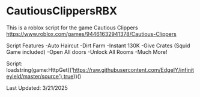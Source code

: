 # CautiousClippersRBX
This is a roblox script for the game Cautious Clippers
https://www.roblox.com/games/94461632941378/Cautious-Clippers

Script Features
-Auto Haircut
-Dirt Farm
-Instant 130K
-Give Crates (Squid Game included)
-Open All doors
-Unlock All Rooms
-Much More!

Script: loadstring(game:HttpGet(('https://raw.githubusercontent.com/EdgeIY/infiniteyield/master/source'),true))()

Last Updated: 3/21/2025
